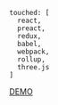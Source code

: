```
touched: [
  react,
  preact,
  redux,
  babel,
  webpack,
  rollup,
  three.js
]
```
[DEMO](https://foretoo.github.io/kod)
